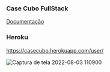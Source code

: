 ### Case Cubo FullStack

[Documentação](https://documenter.getpostman.com/view/20351037/Uzs16THb)

### Heroku
https://casecubo.herokuapp.com/user/


![Captura de tela 2022-08-03 110900](https://user-images.githubusercontent.com/98921788/182645863-2c3080c3-d5b8-458f-9a4a-dea8a1135fd7.png)


